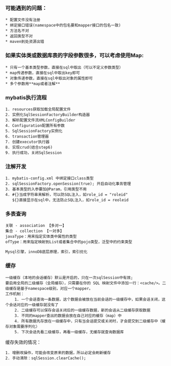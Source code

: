 ### 可能遇到的问题：
    * 配置文件没有注册
    * 绑定接口错误(namespace中的包名要和mapper接口的包名一致)
    * 方法名不对
    * 返回类型不对
    * maven到处资源出错

### 如果实体类或数据库表的字段参数很多，可以考虑使用Map:
    * 只有一个基本类型参数，直接在sql中取出（可以不定义参数类型）
    * map传递参数，直接在sql中取出key即可
    * 对象传递参数，直接在sql中取出对象的属性即可
    * 多个参数用**map或者注解**

### mybatis执行流程
    1. resources获取加载全局配置文件
    2. 实例化SqlSessionFactoryBuilder构造器
    3. 解析配置文件流XMLConfigBuilder
    4. Configuration配置所有参数
    5. SqlSessionFactory实例化
    6. transaction管理器
    7. 创建executor执行器
    8. 实现crud(结合step6)
    9. 执行成功，关闭SqlSession
    
### 注解开发
    1. mybatis-config.xml 中绑定接口class类型
    2. sqlSessionFactory.openSession(true); 开启自动化事务管理
    3. 基本类型的入参要加@Param，引用类型不用
    4. #{}当成字符串来解析，可以防SQL注入，如role_id = "roleid" 
       ${}直接显示在sql中，无法防止SQL注入，如role_id = reoleid
       
### 多表查询
    关联 - association 【多对一】
    集合 - collection 【一对多】
    javaType：用来指定实体类中属性的类型
    ofType：用来指定映射到List或者集合中的pojo类型，泛型中的约束类型
    
    Mysql引擎，innoDB底层原理，索引，索引优化
    
### 缓存
    一级缓存（本地的会话缓存）默认是开启的，只在一次sqlSession中有效;
    要启用全局的二级缓存（全局缓存），只需要在你的 SQL 映射文件中添加一行：<cache/>。二级缓存是基于namespace级别，对应一个mapper。
    工作机制：
        1. 一个会话查询一条数据，这个数据会被放在当前会话的一级缓存中，如果会话关闭，这个会话对应的一级缓存就没有了
        2. 二级缓存可以保存会话关闭后的一级缓存数据，新的会话从二级缓存获取数据
        3. 不同的mapper查出的数据会放在自己对应的缓存（map）中
        4. 所有数据先存放在一级缓存中，只有当会话提交或关闭时，才会提交到二级缓存中（缓存对象需要序列化）
        5. 下次会话先看二级缓存，再看一级缓存，无缓存就查询数据库
        
缓存失效的情况：

    1. 增删改操作，可能会改变原来的数据，所以必定会刷新缓存
    2. 手动清除：sqlSession.clearCache();